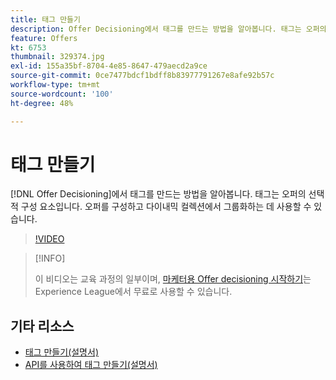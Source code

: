 ```yaml
---
title: 태그 만들기
description: Offer Decisioning에서 태그를 만드는 방법을 알아봅니다. 태그는 오퍼의 선택적 구성 요소입니다.
feature: Offers
kt: 6753
thumbnail: 329374.jpg
exl-id: 155a35bf-8704-4e85-8647-479aecd2a9ce
source-git-commit: 0ce7477bdcf1bdff8b83977791267e8afe92b57c
workflow-type: tm+mt
source-wordcount: '100'
ht-degree: 48%

---
```


# 태그 만들기

[!DNL Offer Decisioning]에서 태그를 만드는 방법을 알아봅니다. 태그는 오퍼의 선택적 구성 요소입니다. 오퍼를 구성하고 다이내믹 컬렉션에서 그룹화하는 데 사용할 수 있습니다.

>[!VIDEO](https://video.tv.adobe.com/v/329374?quality=12&learn=on)

>[!INFO]
>
> 이 비디오는 교육 과정의 일부이며, [마케터용 Offer decisioning 시작하기](https://experienceleague.adobe.com/?lang=ko-KR?recommended=ExperiencePlatform-U-1-2020.1.offerdecisioning)는 Experience League에서 무료로 사용할 수 있습니다.


## 기타 리소스

* [태그 만들기(설명서)](https://experienceleague.adobe.com/docs/journey-optimizer/using/offer-decisioniong/create-components/creating-tags.html)
* [API를 사용하여 태그 만들기(설명서)](https://experienceleague.adobe.com/docs/journey-optimizer/using/offer-decisioniong/api-reference/offers-api/tags/create.html)